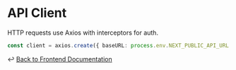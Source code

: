 # API Client

HTTP requests use Axios with interceptors for auth.

```typescript
const client = axios.create({ baseURL: process.env.NEXT_PUBLIC_API_URL });
```

↩ [Back to Frontend Documentation](./_index.md)

